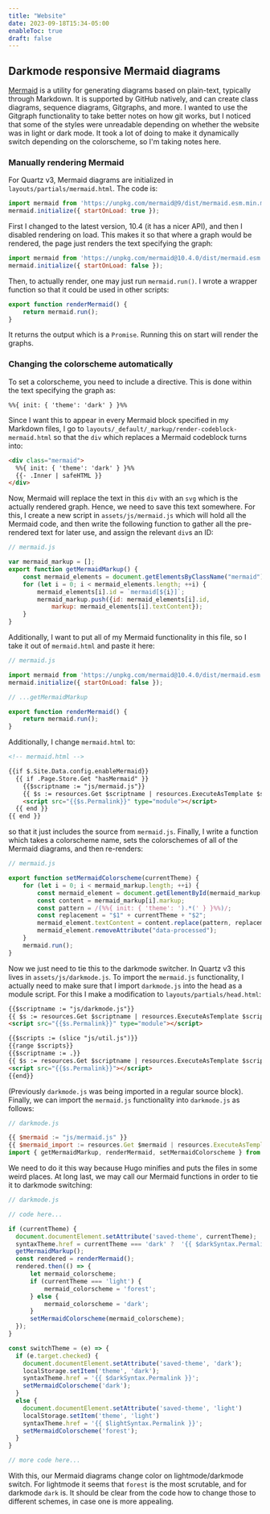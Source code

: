 ```yaml
---
title: "Website"
date: 2023-09-18T15:34-05:00
enableToc: true
draft: false
---
```


## Darkmode responsive Mermaid diagrams

[Mermaid](https://mermaid.js.org/) is a utility for generating diagrams based on plain-text, typically through Markdown.
It is supported by GitHub natively, and can create class diagrams, sequence diagrams, Gitgraphs, and more.
I wanted to use the Gitgraph functionality to take better notes on how git works, but I noticed that some of the styles were unreadable depending on whether the website was in light or dark mode. 
It took a lot of doing to make it dynamically switch depending on the colorscheme, so I'm taking notes here.

### Manually rendering Mermaid

For Quartz v3, Mermaid diagrams are initialized in `layouts/partials/mermaid.html`.
The code is:
```javascript
import mermaid from 'https://unpkg.com/mermaid@9/dist/mermaid.esm.min.mjs';
mermaid.initialize({ startOnLoad: true });
```
First I changed to the latest version, 10.4 (it has a nicer API), and then I disabled rendering on load.
This makes it so that where a graph would be rendered, the page just renders the text specifying the graph:
```javascript
import mermaid from 'https://unpkg.com/mermaid@10.4.0/dist/mermaid.esm.min.mjs';
mermaid.initialize({ startOnLoad: false });
```
Then, to actually render, one may just run `mermaid.run()`. 
I wrote a wrapper function so that it could be used in other scripts:
```javascript
export function renderMermaid() {
    return mermaid.run();
}
```
It returns the output which is a `Promise`. 
Running this on start will render the graphs.

### Changing the colorscheme automatically

To set a colorscheme, you need to include a directive.
This is done within the text specifying the graph as:
```
%%{ init: { 'theme': 'dark' } }%%
```
Since I want this to appear in every Mermaid block specified in my Markdown files, I go to `layouts/_default/_markup/render-codeblock-mermaid.html` so that the `div` which replaces a Mermaid codeblock turns into:
```html
<div class="mermaid">
  %%{ init: { 'theme': 'dark' } }%%
  {{- .Inner | safeHTML }}
</div>
```
Now, Mermaid will replace the text in this `div` with an `svg` which is the actually rendered graph.
Hence, we need to save this text somewhere.
For this, I create a new script in `assets/js/mermaid.js` which will hold all the Mermaid code, and then write the following function to gather all the pre-rendered text for later use, and assign the relevant `div`s an ID:
```javascript
// mermaid.js

var mermaid_markup = [];
export function getMermaidMarkup() {
    const mermaid_elements = document.getElementsByClassName("mermaid");
    for (let i = 0; i < mermaid_elements.length; ++i) {
        mermaid_elements[i].id = `mermaid[${i}]`;  
        mermaid_markup.push({id: mermaid_elements[i].id, 
            markup: mermaid_elements[i].textContent});
    }
}
```
Additionally, I want to put all of my Mermaid functionality in this file, so I take it out of `mermaid.html` and paste it here:
```javascript
// mermaid.js

import mermaid from 'https://unpkg.com/mermaid@10.4.0/dist/mermaid.esm.min.mjs';
mermaid.initialize({ startOnLoad: false });

// ...getMermaidMarkup

export function renderMermaid() {
    return mermaid.run();
}
```
Additionally, I change `mermaid.html` to:
```html
<!-- mermaid.html -->

{{if $.Site.Data.config.enableMermaid}}
  {{ if .Page.Store.Get "hasMermaid" }}
    {{$scriptname := "js/mermaid.js"}}
    {{ $s := resources.Get $scriptname | resources.ExecuteAsTemplate $scriptname . | resources.Fingerprint "md5" | resources.Minify }}
    <script src="{{$s.Permalink}}" type="module"></script>
  {{ end }}
{{ end }}
```
so that it just includes the source from `mermaid.js`.
Finally, I write a function which takes a colorscheme name, sets the colorschemes of all of the Mermaid diagrams, and then re-renders:
```javascript
// mermaid.js

export function setMermaidColorscheme(currentTheme) {
    for (let i = 0; i < mermaid_markup.length; ++i) {
        const mermaid_element = document.getElementById(mermaid_markup[i].id);
        const content = mermaid_markup[i].markup;
        const pattern = /(%%{ init: { 'theme': ').*(' } }%%)/;
        const replacement = "$1" + currentTheme + "$2";
        mermaid_element.textContent = content.replace(pattern, replacement);
        mermaid_element.removeAttribute("data-processed");
    }
    mermaid.run();
}
```
Now we just need to tie this to the darkmode switcher. 
In Quartz v3 this lives in `assets/js/darkmode.js`.
To import the `mermaid.js` functionality, I actually need to make sure that I import `darkmode.js` into the head as a module script.
For this I make a modification to `layouts/partials/head.html`:
```html
{{$scriptname := "js/darkmode.js"}}
{{ $s := resources.Get $scriptname | resources.ExecuteAsTemplate $scriptname . | resources.Fingerprint "md5" | resources.Minify }}
<script src="{{$s.Permalink}}" type="module"></script>

{{$scripts := (slice "js/util.js")}}
{{range $scripts}}
{{$scriptname := .}}
{{ $s := resources.Get $scriptname | resources.ExecuteAsTemplate $scriptname . | resources.Fingerprint "md5" | resources.Minify }}
<script src="{{$s.Permalink}}"></script>
{{end}}
```
(Previously `darkmode.js` was being imported in a regular source block).
Finally, we can import the `mermaid.js` functionality into `darkmode.js` as follows:
```javascript
// darkmode.js

{{ $mermaid := "js/mermaid.js" }}
{{ $mermaid_import := resources.Get $mermaid | resources.ExecuteAsTemplate $mermaid . | resources.Fingerprint "md5" | resources.Minify }}
import { getMermaidMarkup, renderMermaid, setMermaidColorscheme } from "{{$mermaid_import.Permalink}}"
```
We need to do it this way because Hugo minifies and puts the files in some weird places.
At long last, we may call our Mermaid functions in order to tie it to darkmode switching:
```javascript
// darkmode.js

// code here...

if (currentTheme) {
  document.documentElement.setAttribute('saved-theme', currentTheme);
  syntaxTheme.href = currentTheme === 'dark' ?  '{{ $darkSyntax.Permalink }}' :  '{{ $lightSyntax.Permalink }}';
  getMermaidMarkup();
  const rendered = renderMermaid();
  rendered.then(() => { 
      let mermaid_colorscheme;
      if (currentTheme === 'light') {
          mermaid_colorscheme = 'forest';
      } else {
          mermaid_colorscheme = 'dark';
      }
      setMermaidColorscheme(mermaid_colorscheme);
  });
}

const switchTheme = (e) => {
  if (e.target.checked) {
    document.documentElement.setAttribute('saved-theme', 'dark');
    localStorage.setItem('theme', 'dark');
    syntaxTheme.href = '{{ $darkSyntax.Permalink }}';
    setMermaidColorscheme('dark');
  }
  else {
    document.documentElement.setAttribute('saved-theme', 'light')
    localStorage.setItem('theme', 'light')
    syntaxTheme.href = '{{ $lightSyntax.Permalink }}';
    setMermaidColorscheme('forest');
  }
}

// more code here...
```
With this, our Mermaid diagrams change color on lightmode/darkmode switch.
For lightmode it seems that `forest` is the most scrutable, and for darkmode `dark` is.
It should be clear from the code how to change those to different schemes, in case one is more appealing.
